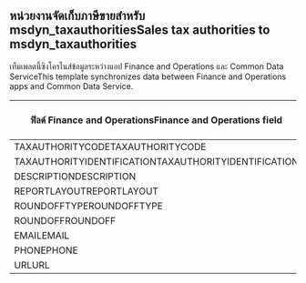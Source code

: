 ## <a name="sales-tax-authorities-to-msdyn_taxauthorities"></a><span data-ttu-id="8fecf-101">หน่วยงานจัดเก็บภาษีขายสำหรับ msdyn_taxauthorities</span><span class="sxs-lookup"><span data-stu-id="8fecf-101">Sales tax authorities to msdyn_taxauthorities</span></span>

<span data-ttu-id="8fecf-102">เท็มเพลตนี้ซิงโครไนส์ข้อมูลระหว่างแอป Finance and Operations และ Common Data Service</span><span class="sxs-lookup"><span data-stu-id="8fecf-102">This template synchronizes data between Finance and Operations apps and Common Data Service.</span></span>

<span data-ttu-id="8fecf-103">ฟิลด์ Finance and Operations</span><span class="sxs-lookup"><span data-stu-id="8fecf-103">Finance and Operations field</span></span> | <span data-ttu-id="8fecf-104">ชนิดของการแม็ป</span><span class="sxs-lookup"><span data-stu-id="8fecf-104">Map type</span></span> | <span data-ttu-id="8fecf-105">ฟิลด์ Dynamics 365 อื่นๆ</span><span class="sxs-lookup"><span data-stu-id="8fecf-105">Other Dynamics 365 field</span></span> | <span data-ttu-id="8fecf-106">ค่าเริ่มต้น</span><span class="sxs-lookup"><span data-stu-id="8fecf-106">Default value</span></span>
---|---|---|---
<span data-ttu-id="8fecf-107">TAXAUTHORITYCODE</span><span class="sxs-lookup"><span data-stu-id="8fecf-107">TAXAUTHORITYCODE</span></span> | = | <span data-ttu-id="8fecf-108">msdyn_taxauthoritycode</span><span class="sxs-lookup"><span data-stu-id="8fecf-108">msdyn_taxauthoritycode</span></span> | 
<span data-ttu-id="8fecf-109">TAXAUTHORITYIDENTIFICATION</span><span class="sxs-lookup"><span data-stu-id="8fecf-109">TAXAUTHORITYIDENTIFICATION</span></span> | = | <span data-ttu-id="8fecf-110">msdyn_taxauthorityidentificator</span><span class="sxs-lookup"><span data-stu-id="8fecf-110">msdyn_taxauthorityidentificator</span></span> | 
<span data-ttu-id="8fecf-111">DESCRIPTION</span><span class="sxs-lookup"><span data-stu-id="8fecf-111">DESCRIPTION</span></span> | = | <span data-ttu-id="8fecf-112">msdyn_description</span><span class="sxs-lookup"><span data-stu-id="8fecf-112">msdyn_description</span></span> | 
<span data-ttu-id="8fecf-113">REPORTLAYOUT</span><span class="sxs-lookup"><span data-stu-id="8fecf-113">REPORTLAYOUT</span></span> | >< | <span data-ttu-id="8fecf-114">msdyn_taxreportlayout</span><span class="sxs-lookup"><span data-stu-id="8fecf-114">msdyn_taxreportlayout</span></span> | 
<span data-ttu-id="8fecf-115">ROUNDOFFTYPE</span><span class="sxs-lookup"><span data-stu-id="8fecf-115">ROUNDOFFTYPE</span></span> | >< | <span data-ttu-id="8fecf-116">msdyn_roundofftype</span><span class="sxs-lookup"><span data-stu-id="8fecf-116">msdyn_roundofftype</span></span> | 
<span data-ttu-id="8fecf-117">ROUNDOFF</span><span class="sxs-lookup"><span data-stu-id="8fecf-117">ROUNDOFF</span></span> | = | <span data-ttu-id="8fecf-118">msdyn_roundoff</span><span class="sxs-lookup"><span data-stu-id="8fecf-118">msdyn_roundoff</span></span> | 
<span data-ttu-id="8fecf-119">EMAIL</span><span class="sxs-lookup"><span data-stu-id="8fecf-119">EMAIL</span></span> | = | <span data-ttu-id="8fecf-120">msdyn_email</span><span class="sxs-lookup"><span data-stu-id="8fecf-120">msdyn_email</span></span> | 
<span data-ttu-id="8fecf-121">PHONE</span><span class="sxs-lookup"><span data-stu-id="8fecf-121">PHONE</span></span> | = | <span data-ttu-id="8fecf-122">msdyn_phone</span><span class="sxs-lookup"><span data-stu-id="8fecf-122">msdyn_phone</span></span> | 
<span data-ttu-id="8fecf-123">URL</span><span class="sxs-lookup"><span data-stu-id="8fecf-123">URL</span></span> | = | <span data-ttu-id="8fecf-124">msdyn_url</span><span class="sxs-lookup"><span data-stu-id="8fecf-124">msdyn_url</span></span> | 
